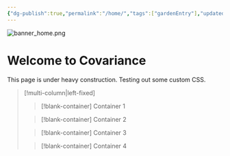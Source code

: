 ```yaml
---
{"dg-publish":true,"permalink":"/home/","tags":["gardenEntry"],"updated":"2024-07-20T20:29:30-07:00"}
---
```


![banner_home.png](/img/user/00-09%20Meta/01%20Images/Banners/banner_home.png)

# Welcome to Covariance

This page is under heavy construction. Testing out some custom CSS.

> [!multi-column|left-fixed]
>
>> [!blank-container]
>> Container 1
>
>> [!blank-container]
>> Container 2
>
>> [!blank-container]
>> Container 3
>
>> [!blank-container]
>> Container 4

